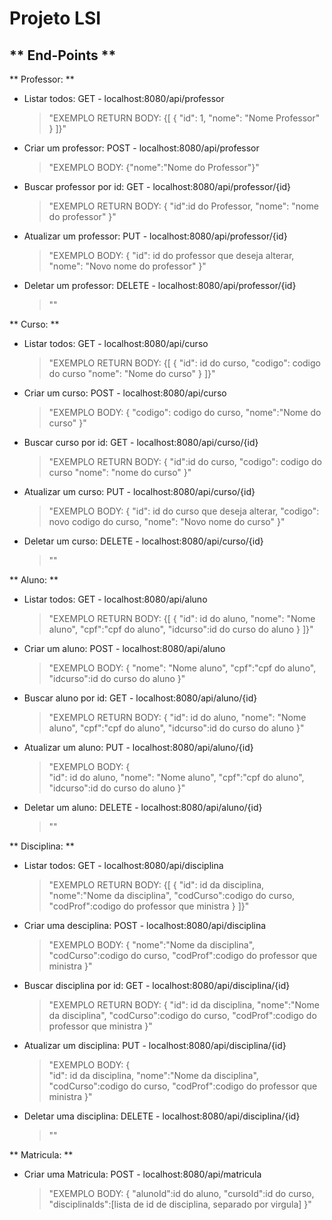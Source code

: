 # Projeto LSI

** End-Points **
-------------
** Professor: ** 
* Listar todos: GET - localhost:8080/api/professor

	> "EXEMPLO RETURN BODY: 
	{[
    	{
        	"id": 1,
        	"nome": "Nome Professor"
    	}
	]}"

* Criar um professor: POST - localhost:8080/api/professor

	> "EXEMPLO BODY: {"nome":"Nome do Professor"}"
	
* Buscar professor por id: GET - localhost:8080/api/professor/{id}

	> "EXEMPLO RETURN BODY:
	 {
	 	"id":id do Professor,
	 	"nome": "nome do professor" 
	 }"
	 
* Atualizar um professor: PUT - localhost:8080/api/professor/{id}

	> "EXEMPLO BODY:
	{	"id": id do professor que deseja alterar,
		"nome": "Novo nome do professor"
	}"
	
* Deletar um professor: DELETE - localhost:8080/api/professor/{id}

	> ""

** Curso: ** 
* Listar todos: GET - localhost:8080/api/curso

	> "EXEMPLO RETURN BODY: 
	{[
    	{
        	"id": id do curso,
        	"codigo": codigo do curso
        	"nome": "Nome do curso"
    	}
	]}"

* Criar um curso: POST - localhost:8080/api/curso

	> "EXEMPLO BODY: 
	{
		"codigo": codigo do curso,
		"nome":"Nome do curso"
	}"
	
* Buscar curso por id: GET - localhost:8080/api/curso/{id}

	> "EXEMPLO RETURN BODY:
	 {
	 	"id":id do curso,
	 	"codigo": codigo do curso
	 	"nome": "nome do curso" 
	 }"
	 
* Atualizar um curso: PUT - localhost:8080/api/curso/{id}

	> "EXEMPLO BODY:
	{	"id": id do curso que deseja alterar,
		"codigo": novo codigo do curso,
		"nome": "Novo nome do curso"
	}"
	
* Deletar um curso: DELETE - localhost:8080/api/curso/{id}

	> ""

** Aluno: ** 
* Listar todos: GET - localhost:8080/api/aluno

	> "EXEMPLO RETURN BODY: 
	{[
    	{
        	"id": id do aluno,
        	"nome": "Nome aluno",
        	"cpf":"cpf do aluno",
        	"idcurso":id do curso do aluno
    	}
	]}"

* Criar um aluno: POST - localhost:8080/api/aluno

	> "EXEMPLO BODY: 
	{
		"nome": "Nome aluno",
       "cpf":"cpf do aluno",
       "idcurso":id do curso do aluno
	}"
	
* Buscar aluno por id: GET - localhost:8080/api/aluno/{id}

	> "EXEMPLO RETURN BODY:
	 {
	 	"id": id do aluno,
       "nome": "Nome aluno",
       "cpf":"cpf do aluno",
       "idcurso":id do curso do aluno
	 }"
	 
* Atualizar um aluno: PUT - localhost:8080/api/aluno/{id}

	> "EXEMPLO BODY:
	{	
		"id": id do aluno,
      "nome": "Nome aluno",
      "cpf":"cpf do aluno",
      "idcurso":id do curso do aluno
	}"
	
* Deletar um aluno: DELETE - localhost:8080/api/aluno/{id}

	> ""

** Disciplina: ** 
* Listar todos: GET - localhost:8080/api/disciplina

	> "EXEMPLO RETURN BODY: 
	{[
    	{
        	"id": id da disciplina,
        	"nome":"Nome da disciplina",
			"codCurso":codigo do curso,
			"codProf":codigo do professor que ministra
    	}
	]}"

* Criar uma desciplina: POST - localhost:8080/api/disciplina

	> "EXEMPLO BODY: 
	{
		"nome":"Nome da disciplina",
		"codCurso":codigo do curso,
		"codProf":codigo do professor que ministra
	}"
	
* Buscar disciplina por id: GET - localhost:8080/api/disciplina/{id}

	> "EXEMPLO RETURN BODY:
	 {
	 	"id": id da disciplina,
      	"nome":"Nome da disciplina",
		"codCurso":codigo do curso,
		"codProf":codigo do professor que ministra
	 }"
	 
* Atualizar um disciplina: PUT - localhost:8080/api/disciplina/{id}

	> "EXEMPLO BODY:
	{	
		"id": id da disciplina,
      	"nome":"Nome da disciplina",
		"codCurso":codigo do curso,
		"codProf":codigo do professor que ministra
	}"
	
* Deletar uma disciplina: DELETE - localhost:8080/api/disciplina/{id}

	> ""

** Matricula: ** 

* Criar uma Matricula: POST - localhost:8080/api/matricula

	> "EXEMPLO BODY: 
	{
		"alunoId":id do aluno,
		"cursoId":id do curso,
		"disciplinaIds":[lista de id de disciplina, separado por virgula]
	}"
	
